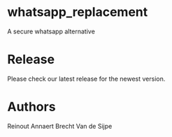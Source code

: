 # whatsapp_replacement
A secure whatsapp alternative

# Release
Please check our latest release for the newest version.

# Authors
Reinout Annaert
Brecht Van de Sijpe
